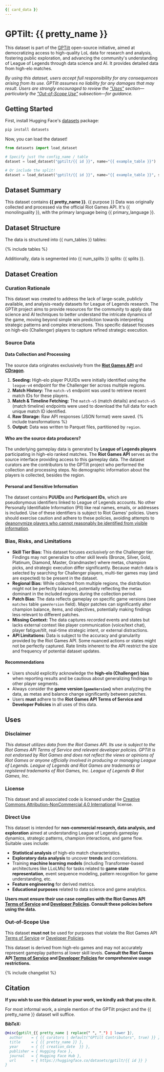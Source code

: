 ```yaml
---
{{ card_data }}
---
```


# GPTilt: {{ pretty_name }}

This dataset is part of the [GPTilt](https://github.com/gptilt) open-source initiative, aimed at democratizing access to high-quality LoL data for research and analysis, fostering public exploration, and advancing the community's understanding of League of Legends through data science and AI. It provides detailed data from high-elo matches.

*By using this dataset, users accept full responsibility for any consequences arising from its use. GPTilt assumes no liability for any damages that may result. Users are strongly encouraged to review the ["Uses"](#uses) section—particularly the ["Out-of-Scope Use"](#out-of-scope-use) subsection—for guidance.*

## Getting Started

First, install Hugging Face's [datasets](https://pypi.org/project/datasets/) package:

```bash
pip install datasets
```

Now, you can load the dataset!

```py
from datasets import load_dataset

# Specify just the config_name / table
dataset = load_dataset("gptilt/{{ id }}", name="{{ example_table }}")

# Or include the split!
dataset = load_dataset("gptilt/{{ id }}", name="{{ example_table }}", split="{{ example_split }}")
```

## Dataset Summary

This dataset contains **{{ pretty_name }}**. {{ purpose }} Data was originally collected and processed via the official Riot Games API. It's {{ monolinguality }}, with the primary language being {{ primary_language }}.

## Dataset Structure

The data is structured into {{ num_tables }} tables:

{% include tables %}

Additionally, data is segmented into {{ num_splits }} splits: {{ splits }}.

## Dataset Creation

### Curation Rationale

This dataset was created to address the lack of large-scale, publicly available, and analysis-ready datasets for League of Legends research. The GPTilt project aims to provide resources for the community to apply data science and AI techniques to better understand the intricate dynamics of the game, moving beyond simple win prediction towards interpreting strategic patterns and complex interactions. This specific dataset focuses on high-elo (Challenger) players to capture refined strategic execution.

### Source Data

#### Data Collection and Processing

The source data originates exclusively from the [**Riot Games API**](https://developer.riotgames.com/apis) and [**CDragon**](https://communitydragon.org/).

1. **Seeding:** High-elo player PUUIDs were initially identified using the `league-v4` endpoint for the Challenger tier across multiple regions.
2. **Match History:** The `match-v5` endpoint was used to retrieve recent match IDs for these players.
3. **Match & Timeline Fetching:** The `match-v5` (match details) and `match-v5` (match timeline) endpoints were used to download the full data for each unique match ID identified.
4. **Raw Storage:** Raw API responses (JSON format) were saved.
{% include transformations %}
6. **Output:** Data was written to Parquet files, partitioned by `region`.

#### Who are the source data producers?

The underlying gameplay data is generated by **League of Legends players** participating in high-elo ranked matches. The **Riot Games API** serves as the source interface providing access to this gameplay data. The dataset curators are the contributors to the GPTilt project who performed the collection and processing steps. No demographic information about the players is collected, besides the region.

#### Personal and Sensitive Information

The dataset contains **PUUIDs** and **Participant IDs**, which are pseudonymous identifiers linked to League of Legends accounts. No other Personally Identifiable Information (PII) like real names, emails, or addresses is included. Use of these identifiers is subject to Riot Games' policies. Users should exercise caution and adhere to these policies, avoiding attempts to [deanonymize players who cannot reasonably be identified from visible information](https://developer.riotgames.com/policies/general#_developer-safety).

### Bias, Risks, and Limitations

- **Skill Tier Bias:** This dataset focuses *exclusively* on the Challenger tier. Findings may not generalize to other skill levels (Bronze, Silver, Gold, Platinum, Diamond, Master, Grandmaster) where metas, champion picks, and strategic execution differ significantly. Because match data is selected by searching for Challenger players, multi-tier games may (and are expected) to be present in the dataset.
- **Regional Bias:** While collected from multiple regions, the distribution might not be perfectly balanced, potentially reflecting the metas dominant in the included regions during the collection period.
- **Patch Bias:** The data reflects gameplay on specific game versions (see `matches` table `gameVersion` field). Major patches can significantly alter champion balance, items, and objectives, potentially making findings less relevant to different patches.
- **Missing Context:** The data captures *recorded* events and states but lacks external context like player communication (voice/text chat), player fatigue/tilt, real-time strategic intent, or external distractions.
- **API Limitations:** Data is subject to the accuracy and granularity provided by the Riot Games API. Some nuanced actions or states might not be perfectly captured. Rate limits inherent to the API restrict the size and frequency of potential dataset updates.

#### Recommendations

- Users should explicitly acknowledge the **high-elo (Challenger) bias** when reporting results and be cautious about generalizing findings to other player segments.
- Always consider the **game version (`gameVersion`)** when analyzing the data, as metas and balance change significantly between patches.
- Users **must** adhere to the **Riot Games API Terms of Service and Developer Policies** in all uses of this data.

## Uses

### Disclaimer

*This dataset utilizes data from the Riot Games API. Its use is subject to the Riot Games API Terms of Service and relevant developer policies. GPTilt is not endorsed by Riot Games and does not reflect the views or opinions of Riot Games or anyone officially involved in producing or managing League of Legends. League of Legends and Riot Games are trademarks or registered trademarks of Riot Games, Inc. League of Legends © Riot Games, Inc.*

### License

This dataset and all associated code is licensed under the [Creative Commons Attribution-NonCommercial 4.0 International](https://creativecommons.org/licenses/by-nc/4.0/legalcode.en) license.

### Direct Use

This dataset is intended for **non-commercial research, data analysis, and exploration** aimed at understanding League of Legends gameplay dynamics, strategic patterns, champion interactions, and game flow. Suitable uses include:

- **Statistical analysis** of high-elo match characteristics.
- **Exploratory data analysis** to uncover **trends** and correlations.
- Training **machine learning models** (including Transformer-based architectures like LLoLMs) for tasks related to **game state representation**, event sequence modeling, pattern recognition for game understanding, etc.
- **Feature engineering** for derived metrics.
- **Educational purposes** related to data science and game analytics.

**Users must ensure their use case complies with the Riot Games API [Terms of Service](https://developer.riotgames.com/terms) and [Developer Policies](https://developer.riotgames.com/policies/general). Consult these policies before using the data.**

### Out-of-Scope Use

This dataset **must not** be used for purposes that violate the Riot Games API [Terms of Service](https://developer.riotgames.com/terms) or [Developer Policies](https://developer.riotgames.com/policies/general).

This dataset is derived from high-elo games and may not accurately represent gameplay patterns at lower skill levels. **Consult the Riot Games API [Terms of Service](https://developer.riotgames.com/terms) and [Developer Policies](https://developer.riotgames.com/policies/general) for comprehensive usage restrictions.**

{% include changelist %}

## Citation

**If you wish to use this dataset in your work, we kindly ask that you cite it.**

For most informal work, a simple mention of the GPTilt project and the {{ pretty_name }} dataset will suffice.

**BibTeX:**

```bibtex
@misc{gptilt_{{ pretty_name | replace(" ", "_") | lower }},
  author    = { {{ curators | default("GPTilt Contributors", true) }} },
  title     = { {{ pretty_name }} },
  year      = { {{ creation_date  }} },
  publisher = { Hugging Face },
  journal   = { Hugging Face Hub },
  url       = { https://huggingface.co/datasets/gptilt/{{ id }} }
}
```
